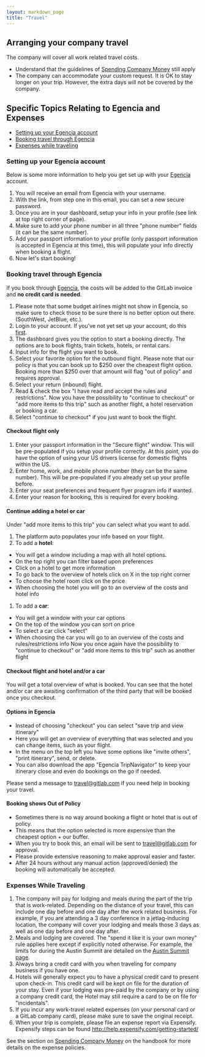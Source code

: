 ```yaml
---
layout: markdown_page
title: "Travel"
---
```


## Arranging your company travel

The company will cover all work related travel costs.  
- Understand that the guidelines of [Spending Company Money](https://about.gitlab.com/handbook/#spending-company-money) still apply
- The company can accommodate your custom request. It is OK to stay longer on
your trip. However, the extra days will not be covered by the company.

## Specific Topics Relating to Egencia and Expenses

- [Setting up your Egencia account](#setup-egencia)  
- [Booking travel through Egencia](#egencia)  
- [Expenses while traveling](#expenses-while-traveling)


### Setting up your Egencia account<a name="setup-egencia"></a>

Below is some more information to help you get set up with your [Egencia](https://www.egencia.com) account. 
1. You will receive an email from Egencia with your username.
1. With the link, from step one in this email, you can set a new secure password.
1. Once you are in your dashboard, setup your info in your profile (see link at top right corner of page).
1. Make sure to add your phone number in all three "phone number" fields (it can be the same number).
1. Add your passport information to your profile (only passport information is accepted in Egencia at this time), this will populate your info directly when booking a flight.
1. Now let's start booking!

### Booking travel through Egencia <a name="egencia"></a>

If you book through [Egencia](https://www.egencia.com), the costs will be added
to the GitLab invoice and **no credit card is needed**.

1. Please note that some budget airlines might not show in Egencia, so make sure
to check those to be sure there is no better option out there. (SouthWest, JetBlue, etc.).
1. Login to your account. If you've not yet set up your account, do this [first](#setup-egencia).
1. The dashboard gives you the option to start a booking directly. The options are
to book flights, train tickets, hotels, or rental cars.
1. Input info for the flight you want to book.
1. Select your favorite option for the outbound flight. Please note that our policy
is that you can book up to $250 over the cheapest flight option. Booking more than
$250 over that amount will flag "out of policy" and requires approval.
1. Select your return (inbound) flight.
1. Read & check the box "I have read and accept the rules and restrictions". Now
you have the possibility to "continue to checkout" or "add more items to this trip"
such as another flight, a hotel reservation or booking a car.
1. Select "continue to checkout" if you just want to book the flight.

#### Checkout flight only

1. Enter your passport information in the "Secure flight" window. This will be
pre-populated if you setup your profile correctly. At this point, you do have the
option of using your US drivers license for domestic flights within the US.
1. Enter home, work, and mobile phone number (they can be the same number). This
will be pre-populated if you already set up your profile before.
1. Enter your seat preferences and frequent flyer program info if wanted.
1. Enter your reason for booking, this is required for every booking.

#### Continue adding a hotel or car

Under "add more items to this trip" you can select what you want to add.

1. The platform auto populates your info based on your flight.
1. To add a **hotel**:
  - You will get a window including a map with all hotel options.
  - On the top right you can filter based upon preferences
  - Click on a hotel to get more information
  - To go back to the overview of hotels click on X in the top right corner
  - To choose the hotel room click on the price
  - When choosing the hotel you will go to an overview of the costs and hotel info
1. To add a **car**:
  - You will get a window with your car options
  - On the top of the window you can sort on price
  - To select a car click "select"
  - When choosing the car you will go to an overview of the costs and rules/restrictions info
Now you once again have the possibility to "continue to checkout" or "add more items to this trip" such as another flight

#### Checkout flight and hotel and/or a car

You will get a total overview of what is booked. You can see that the hotel and/or car are awaiting confirmation of the third party that will be booked once you checkout.

#### Options in Egencia

* Instead of choosing "checkout" you can select "save trip and view itinerary"
* Here you will get an overview of everything that was selected and you can change items, such as your flight.
* In the menu on the top left you have some options like "invite others", "print itinerary", send, or delete.
* You can also download the app "Egencia TripNavigator" to keep your itinerary close and even do bookings on the go if needed.

Please send a message to travel@gitlab.com if you need help in booking your travel.

#### Booking shows Out of Policy

* Sometimes there is no way around booking a flight or hotel that is out of policy.
* This means that the option selected is more expensive than the cheapest option + our buffer.
* When you try to book this, an email will be sent to travel@gitlab.com for approval.
* Please provide extensive reasoning to make approval easier and faster.
* After 24 hours without any manual action (approved/denied) the booking will automatically be accepted.

### Expenses While Traveling <a name="expenses-while-traveling"></a>

1. The company will pay for lodging and meals during the part of the trip
that is work-related. Depending on the distance of your travel, this can include
one day before and one day after the work related business. For example, if you
are attending a 3 day conference in a jetlag-inducing location, the company will
cover your lodging and meals those 3 days as well as one day before and one day after.
1. Meals and lodging are covered. The "spend it like it is your own money" rule applies here except
if explicitly noted otherwise. For example, the limits for during the Austin Summit
are detailed on the [Austin Summit page](https://dev.gitlab.org/summit_group_2016/Austin-Summit-2016-project).
1. Always bring a credit card with you when traveling for company business if you have one.
1. Hotels will generally expect you to have a physical credit card to present upon check-in.
This credit card will be kept on file for the duration of your stay. Even if your lodging
was pre-paid by the company or by using a company credit card, the Hotel may still
require a card to be on file for "incidentals".
1. If you incur any work-travel related expenses (on your personal card or a GitLab
company card), please make sure to save the original receipt.
1. When your trip is complete, please file an expense report via Expensify.
Expensify steps can be found http://help.expensify.com/getting-started/

See the section on [Spending Company Money](https://about.gitlab.com/handbook/#spending-company-money)
on the handbook for more details on the expense policies.
